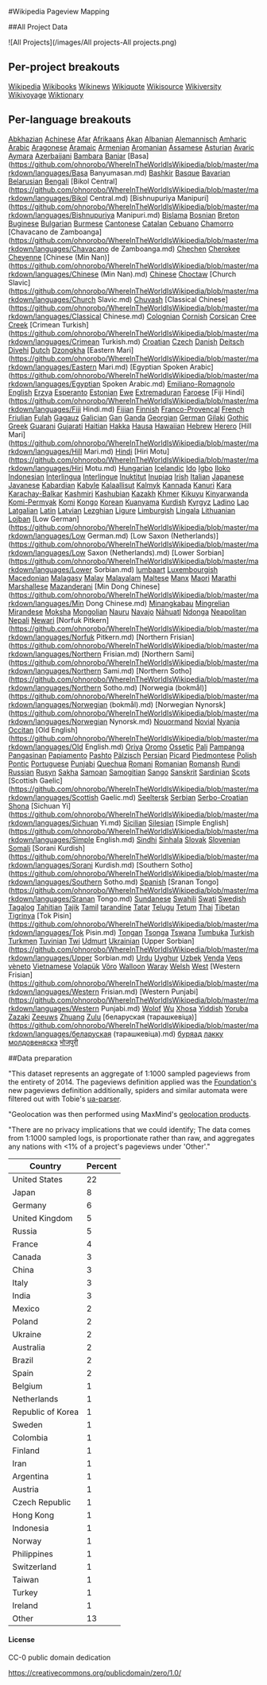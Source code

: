 

#Wikipedia Pageview Mapping


##All Project Data

![All Projects](/images/All projects-All projects.png)



## Per-project breakouts

[Wikipedia](https://github.com/ohnorobo/WhereInTheWorldIsWikipedia/blob/master/markdown/projects/wikipedia.md)
[Wikibooks](https://github.com/ohnorobo/WhereInTheWorldIsWikipedia/blob/master/markdown/projects/wikibooks.md)
[Wikinews](https://github.com/ohnorobo/WhereInTheWorldIsWikipedia/blob/master/markdown/projects/wikinews.md)
[Wikiquote](https://github.com/ohnorobo/WhereInTheWorldIsWikipedia/blob/master/markdown/projects/wikiquote.md)
[Wikisource](https://github.com/ohnorobo/WhereInTheWorldIsWikipedia/blob/master/markdown/projects/wikisource.md)
[Wikiversity](https://github.com/ohnorobo/WhereInTheWorldIsWikipedia/blob/master/markdown/projects/wikiversity.md)
[Wikivoyage](https://github.com/ohnorobo/WhereInTheWorldIsWikipedia/blob/master/markdown/projects/wikivoyage.md)
[Wiktionary](https://github.com/ohnorobo/WhereInTheWorldIsWikipedia/blob/master/markdown/projects/wiktionary.md)

## Per-language breakouts

[Abkhazian](https://github.com/ohnorobo/WhereInTheWorldIsWikipedia/blob/master/markdown/languages/Abkhazian.md)
[Achinese](https://github.com/ohnorobo/WhereInTheWorldIsWikipedia/blob/master/markdown/languages/Achinese.md)
[Afar](https://github.com/ohnorobo/WhereInTheWorldIsWikipedia/blob/master/markdown/languages/Afar.md)
[Afrikaans](https://github.com/ohnorobo/WhereInTheWorldIsWikipedia/blob/master/markdown/languages/Afrikaans.md)
[Akan](https://github.com/ohnorobo/WhereInTheWorldIsWikipedia/blob/master/markdown/languages/Akan.md)
[Albanian](https://github.com/ohnorobo/WhereInTheWorldIsWikipedia/blob/master/markdown/languages/Albanian.md)
[Alemannisch](https://github.com/ohnorobo/WhereInTheWorldIsWikipedia/blob/master/markdown/languages/Alemannisch.md)
[Amharic](https://github.com/ohnorobo/WhereInTheWorldIsWikipedia/blob/master/markdown/languages/Amharic.md)
[Arabic](https://github.com/ohnorobo/WhereInTheWorldIsWikipedia/blob/master/markdown/languages/Arabic.md)
[Aragonese](https://github.com/ohnorobo/WhereInTheWorldIsWikipedia/blob/master/markdown/languages/Aragonese.md)
[Aramaic](https://github.com/ohnorobo/WhereInTheWorldIsWikipedia/blob/master/markdown/languages/Aramaic.md)
[Armenian](https://github.com/ohnorobo/WhereInTheWorldIsWikipedia/blob/master/markdown/languages/Armenian.md)
[Aromanian](https://github.com/ohnorobo/WhereInTheWorldIsWikipedia/blob/master/markdown/languages/Aromanian.md)
[Assamese](https://github.com/ohnorobo/WhereInTheWorldIsWikipedia/blob/master/markdown/languages/Assamese.md)
[Asturian](https://github.com/ohnorobo/WhereInTheWorldIsWikipedia/blob/master/markdown/languages/Asturian.md)
[Avaric](https://github.com/ohnorobo/WhereInTheWorldIsWikipedia/blob/master/markdown/languages/Avaric.md)
[Aymara](https://github.com/ohnorobo/WhereInTheWorldIsWikipedia/blob/master/markdown/languages/Aymara.md)
[Azerbaijani](https://github.com/ohnorobo/WhereInTheWorldIsWikipedia/blob/master/markdown/languages/Azerbaijani.md)
[Bambara](https://github.com/ohnorobo/WhereInTheWorldIsWikipedia/blob/master/markdown/languages/Bambara.md)
[Banjar](https://github.com/ohnorobo/WhereInTheWorldIsWikipedia/blob/master/markdown/languages/Banjar.md)
[Basa](https://github.com/ohnorobo/WhereInTheWorldIsWikipedia/blob/master/markdown/languages/Basa Banyumasan.md)
[Bashkir](https://github.com/ohnorobo/WhereInTheWorldIsWikipedia/blob/master/markdown/languages/Bashkir.md)
[Basque](https://github.com/ohnorobo/WhereInTheWorldIsWikipedia/blob/master/markdown/languages/Basque.md)
[Bavarian](https://github.com/ohnorobo/WhereInTheWorldIsWikipedia/blob/master/markdown/languages/Bavarian.md)
[Belarusian](https://github.com/ohnorobo/WhereInTheWorldIsWikipedia/blob/master/markdown/languages/Belarusian.md)
[Bengali](https://github.com/ohnorobo/WhereInTheWorldIsWikipedia/blob/master/markdown/languages/Bengali.md)
[Bikol Central](https://github.com/ohnorobo/WhereInTheWorldIsWikipedia/blob/master/markdown/languages/Bikol Central.md)
[Bishnupuriya Manipuri](https://github.com/ohnorobo/WhereInTheWorldIsWikipedia/blob/master/markdown/languages/Bishnupuriya Manipuri.md)
[Bislama](https://github.com/ohnorobo/WhereInTheWorldIsWikipedia/blob/master/markdown/languages/Bislama.md)
[Bosnian](https://github.com/ohnorobo/WhereInTheWorldIsWikipedia/blob/master/markdown/languages/Bosnian.md)
[Breton](https://github.com/ohnorobo/WhereInTheWorldIsWikipedia/blob/master/markdown/languages/Breton.md)
[Buginese](https://github.com/ohnorobo/WhereInTheWorldIsWikipedia/blob/master/markdown/languages/Buginese.md)
[Bulgarian](https://github.com/ohnorobo/WhereInTheWorldIsWikipedia/blob/master/markdown/languages/Bulgarian.md)
[Burmese](https://github.com/ohnorobo/WhereInTheWorldIsWikipedia/blob/master/markdown/languages/Burmese.md)
[Cantonese](https://github.com/ohnorobo/WhereInTheWorldIsWikipedia/blob/master/markdown/languages/Cantonese.md)
[Catalan](https://github.com/ohnorobo/WhereInTheWorldIsWikipedia/blob/master/markdown/languages/Catalan.md)
[Cebuano](https://github.com/ohnorobo/WhereInTheWorldIsWikipedia/blob/master/markdown/languages/Cebuano.md)
[Chamorro](https://github.com/ohnorobo/WhereInTheWorldIsWikipedia/blob/master/markdown/languages/Chamorro.md)
[Chavacano de Zamboanga](https://github.com/ohnorobo/WhereInTheWorldIsWikipedia/blob/master/markdown/languages/Chavacano de Zamboanga.md)
[Chechen](https://github.com/ohnorobo/WhereInTheWorldIsWikipedia/blob/master/markdown/languages/Chechen.md)
[Cherokee](https://github.com/ohnorobo/WhereInTheWorldIsWikipedia/blob/master/markdown/languages/Cherokee.md)
[Cheyenne](https://github.com/ohnorobo/WhereInTheWorldIsWikipedia/blob/master/markdown/languages/Cheyenne.md)
[Chinese (Min Nan)](https://github.com/ohnorobo/WhereInTheWorldIsWikipedia/blob/master/markdown/languages/Chinese (Min Nan).md)
[Chinese](https://github.com/ohnorobo/WhereInTheWorldIsWikipedia/blob/master/markdown/languages/Chinese.md)
[Choctaw](https://github.com/ohnorobo/WhereInTheWorldIsWikipedia/blob/master/markdown/languages/Choctaw.md)
[Church Slavic](https://github.com/ohnorobo/WhereInTheWorldIsWikipedia/blob/master/markdown/languages/Church Slavic.md)
[Chuvash](https://github.com/ohnorobo/WhereInTheWorldIsWikipedia/blob/master/markdown/languages/Chuvash.md)
[Classical Chinese](https://github.com/ohnorobo/WhereInTheWorldIsWikipedia/blob/master/markdown/languages/Classical Chinese.md)
[Colognian](https://github.com/ohnorobo/WhereInTheWorldIsWikipedia/blob/master/markdown/languages/Colognian.md)
[Cornish](https://github.com/ohnorobo/WhereInTheWorldIsWikipedia/blob/master/markdown/languages/Cornish.md)
[Corsican](https://github.com/ohnorobo/WhereInTheWorldIsWikipedia/blob/master/markdown/languages/Corsican.md)
[Cree](https://github.com/ohnorobo/WhereInTheWorldIsWikipedia/blob/master/markdown/languages/Cree.md)
[Creek](https://github.com/ohnorobo/WhereInTheWorldIsWikipedia/blob/master/markdown/languages/Creek.md)
[Crimean Turkish](https://github.com/ohnorobo/WhereInTheWorldIsWikipedia/blob/master/markdown/languages/Crimean Turkish.md)
[Croatian](https://github.com/ohnorobo/WhereInTheWorldIsWikipedia/blob/master/markdown/languages/Croatian.md)
[Czech](https://github.com/ohnorobo/WhereInTheWorldIsWikipedia/blob/master/markdown/languages/Czech.md)
[Danish](https://github.com/ohnorobo/WhereInTheWorldIsWikipedia/blob/master/markdown/languages/Danish.md)
[Deitsch](https://github.com/ohnorobo/WhereInTheWorldIsWikipedia/blob/master/markdown/languages/Deitsch.md)
[Divehi](https://github.com/ohnorobo/WhereInTheWorldIsWikipedia/blob/master/markdown/languages/Divehi.md)
[Dutch](https://github.com/ohnorobo/WhereInTheWorldIsWikipedia/blob/master/markdown/languages/Dutch.md)
[Dzongkha](https://github.com/ohnorobo/WhereInTheWorldIsWikipedia/blob/master/markdown/languages/Dzongkha.md)
[Eastern Mari](https://github.com/ohnorobo/WhereInTheWorldIsWikipedia/blob/master/markdown/languages/Eastern Mari.md)
[Egyptian Spoken Arabic](https://github.com/ohnorobo/WhereInTheWorldIsWikipedia/blob/master/markdown/languages/Egyptian Spoken Arabic.md)
[Emiliano-Romagnolo](https://github.com/ohnorobo/WhereInTheWorldIsWikipedia/blob/master/markdown/languages/Emiliano-Romagnolo.md)
[English](https://github.com/ohnorobo/WhereInTheWorldIsWikipedia/blob/master/markdown/languages/English.md)
[Erzya](https://github.com/ohnorobo/WhereInTheWorldIsWikipedia/blob/master/markdown/languages/Erzya.md)
[Esperanto](https://github.com/ohnorobo/WhereInTheWorldIsWikipedia/blob/master/markdown/languages/Esperanto.md)
[Estonian](https://github.com/ohnorobo/WhereInTheWorldIsWikipedia/blob/master/markdown/languages/Estonian.md)
[Ewe](https://github.com/ohnorobo/WhereInTheWorldIsWikipedia/blob/master/markdown/languages/Ewe.md)
[Extremaduran](https://github.com/ohnorobo/WhereInTheWorldIsWikipedia/blob/master/markdown/languages/Extremaduran.md)
[Faroese](https://github.com/ohnorobo/WhereInTheWorldIsWikipedia/blob/master/markdown/languages/Faroese.md)
[Fiji Hindi](https://github.com/ohnorobo/WhereInTheWorldIsWikipedia/blob/master/markdown/languages/Fiji Hindi.md)
[Fijian](https://github.com/ohnorobo/WhereInTheWorldIsWikipedia/blob/master/markdown/languages/Fijian.md)
[Finnish](https://github.com/ohnorobo/WhereInTheWorldIsWikipedia/blob/master/markdown/languages/Finnish.md)
[Franco-Provençal](https://github.com/ohnorobo/WhereInTheWorldIsWikipedia/blob/master/markdown/languages/Franco-Provençal.md)
[French](https://github.com/ohnorobo/WhereInTheWorldIsWikipedia/blob/master/markdown/languages/French.md)
[Friulian](https://github.com/ohnorobo/WhereInTheWorldIsWikipedia/blob/master/markdown/languages/Friulian.md)
[Fulah](https://github.com/ohnorobo/WhereInTheWorldIsWikipedia/blob/master/markdown/languages/Fulah.md)
[Gagauz](https://github.com/ohnorobo/WhereInTheWorldIsWikipedia/blob/master/markdown/languages/Gagauz.md)
[Galician](https://github.com/ohnorobo/WhereInTheWorldIsWikipedia/blob/master/markdown/languages/Galician.md)
[Gan](https://github.com/ohnorobo/WhereInTheWorldIsWikipedia/blob/master/markdown/languages/Gan.md)
[Ganda](https://github.com/ohnorobo/WhereInTheWorldIsWikipedia/blob/master/markdown/languages/Ganda.md)
[Georgian](https://github.com/ohnorobo/WhereInTheWorldIsWikipedia/blob/master/markdown/languages/Georgian.md)
[German](https://github.com/ohnorobo/WhereInTheWorldIsWikipedia/blob/master/markdown/languages/German.md)
[Gilaki](https://github.com/ohnorobo/WhereInTheWorldIsWikipedia/blob/master/markdown/languages/Gilaki.md)
[Gothic](https://github.com/ohnorobo/WhereInTheWorldIsWikipedia/blob/master/markdown/languages/Gothic.md)
[Greek](https://github.com/ohnorobo/WhereInTheWorldIsWikipedia/blob/master/markdown/languages/Greek.md)
[Guarani](https://github.com/ohnorobo/WhereInTheWorldIsWikipedia/blob/master/markdown/languages/Guarani.md)
[Gujarati](https://github.com/ohnorobo/WhereInTheWorldIsWikipedia/blob/master/markdown/languages/Gujarati.md)
[Haitian](https://github.com/ohnorobo/WhereInTheWorldIsWikipedia/blob/master/markdown/languages/Haitian.md)
[Hakka](https://github.com/ohnorobo/WhereInTheWorldIsWikipedia/blob/master/markdown/languages/Hakka.md)
[Hausa](https://github.com/ohnorobo/WhereInTheWorldIsWikipedia/blob/master/markdown/languages/Hausa.md)
[Hawaiian](https://github.com/ohnorobo/WhereInTheWorldIsWikipedia/blob/master/markdown/languages/Hawaiian.md)
[Hebrew](https://github.com/ohnorobo/WhereInTheWorldIsWikipedia/blob/master/markdown/languages/Hebrew.md)
[Herero](https://github.com/ohnorobo/WhereInTheWorldIsWikipedia/blob/master/markdown/languages/Herero.md)
[Hill Mari](https://github.com/ohnorobo/WhereInTheWorldIsWikipedia/blob/master/markdown/languages/Hill Mari.md)
[Hindi](https://github.com/ohnorobo/WhereInTheWorldIsWikipedia/blob/master/markdown/languages/Hindi.md)
[Hiri Motu](https://github.com/ohnorobo/WhereInTheWorldIsWikipedia/blob/master/markdown/languages/Hiri Motu.md)
[Hungarian](https://github.com/ohnorobo/WhereInTheWorldIsWikipedia/blob/master/markdown/languages/Hungarian.md)
[Icelandic](https://github.com/ohnorobo/WhereInTheWorldIsWikipedia/blob/master/markdown/languages/Icelandic.md)
[Ido](https://github.com/ohnorobo/WhereInTheWorldIsWikipedia/blob/master/markdown/languages/Ido.md)
[Igbo](https://github.com/ohnorobo/WhereInTheWorldIsWikipedia/blob/master/markdown/languages/Igbo.md)
[Iloko](https://github.com/ohnorobo/WhereInTheWorldIsWikipedia/blob/master/markdown/languages/Iloko.md)
[Indonesian](https://github.com/ohnorobo/WhereInTheWorldIsWikipedia/blob/master/markdown/languages/Indonesian.md)
[Interlingua](https://github.com/ohnorobo/WhereInTheWorldIsWikipedia/blob/master/markdown/languages/Interlingua.md)
[Interlingue](https://github.com/ohnorobo/WhereInTheWorldIsWikipedia/blob/master/markdown/languages/Interlingue.md)
[Inuktitut](https://github.com/ohnorobo/WhereInTheWorldIsWikipedia/blob/master/markdown/languages/Inuktitut.md)
[Inupiaq](https://github.com/ohnorobo/WhereInTheWorldIsWikipedia/blob/master/markdown/languages/Inupiaq.md)
[Irish](https://github.com/ohnorobo/WhereInTheWorldIsWikipedia/blob/master/markdown/languages/Irish.md)
[Italian](https://github.com/ohnorobo/WhereInTheWorldIsWikipedia/blob/master/markdown/languages/Italian.md)
[Japanese](https://github.com/ohnorobo/WhereInTheWorldIsWikipedia/blob/master/markdown/languages/Japanese.md)
[Javanese](https://github.com/ohnorobo/WhereInTheWorldIsWikipedia/blob/master/markdown/languages/Javanese.md)
[Kabardian](https://github.com/ohnorobo/WhereInTheWorldIsWikipedia/blob/master/markdown/languages/Kabardian.md)
[Kabyle](https://github.com/ohnorobo/WhereInTheWorldIsWikipedia/blob/master/markdown/languages/Kabyle.md)
[Kalaallisut](https://github.com/ohnorobo/WhereInTheWorldIsWikipedia/blob/master/markdown/languages/Kalaallisut.md)
[Kalmyk](https://github.com/ohnorobo/WhereInTheWorldIsWikipedia/blob/master/markdown/languages/Kalmyk.md)
[Kannada](https://github.com/ohnorobo/WhereInTheWorldIsWikipedia/blob/master/markdown/languages/Kannada.md)
[Kanuri](https://github.com/ohnorobo/WhereInTheWorldIsWikipedia/blob/master/markdown/languages/Kanuri.md)
[Kara](https://github.com/ohnorobo/WhereInTheWorldIsWikipedia/blob/master/markdown/languages/Kara-Kalpak.md)
[Karachay-Balkar](https://github.com/ohnorobo/WhereInTheWorldIsWikipedia/blob/master/markdown/languages/Karachay-Balkar.md)
[Kashmiri](https://github.com/ohnorobo/WhereInTheWorldIsWikipedia/blob/master/markdown/languages/Kashmiri.md)
[Kashubian](https://github.com/ohnorobo/WhereInTheWorldIsWikipedia/blob/master/markdown/languages/Kashubian.md)
[Kazakh](https://github.com/ohnorobo/WhereInTheWorldIsWikipedia/blob/master/markdown/languages/Kazakh.md)
[Khmer](https://github.com/ohnorobo/WhereInTheWorldIsWikipedia/blob/master/markdown/languages/Khmer.md)
[Kikuyu](https://github.com/ohnorobo/WhereInTheWorldIsWikipedia/blob/master/markdown/languages/Kikuyu.md)
[Kinyarwanda](https://github.com/ohnorobo/WhereInTheWorldIsWikipedia/blob/master/markdown/languages/Kinyarwanda.md)
[Komi-Permyak](https://github.com/ohnorobo/WhereInTheWorldIsWikipedia/blob/master/markdown/languages/Komi-Permyak.md)
[Komi](https://github.com/ohnorobo/WhereInTheWorldIsWikipedia/blob/master/markdown/languages/Komi.md)
[Kongo](https://github.com/ohnorobo/WhereInTheWorldIsWikipedia/blob/master/markdown/languages/Kongo.md)
[Korean](https://github.com/ohnorobo/WhereInTheWorldIsWikipedia/blob/master/markdown/languages/Korean.md)
[Kuanyama](https://github.com/ohnorobo/WhereInTheWorldIsWikipedia/blob/master/markdown/languages/Kuanyama.md)
[Kurdish](https://github.com/ohnorobo/WhereInTheWorldIsWikipedia/blob/master/markdown/languages/Kurdish.md)
[Kyrgyz](https://github.com/ohnorobo/WhereInTheWorldIsWikipedia/blob/master/markdown/languages/Kyrgyz.md)
[Ladino](https://github.com/ohnorobo/WhereInTheWorldIsWikipedia/blob/master/markdown/languages/Ladino.md)
[Lao](https://github.com/ohnorobo/WhereInTheWorldIsWikipedia/blob/master/markdown/languages/Lao.md)
[Latgalian](https://github.com/ohnorobo/WhereInTheWorldIsWikipedia/blob/master/markdown/languages/Latgalian.md)
[Latin](https://github.com/ohnorobo/WhereInTheWorldIsWikipedia/blob/master/markdown/languages/Latin.md)
[Latvian](https://github.com/ohnorobo/WhereInTheWorldIsWikipedia/blob/master/markdown/languages/Latvian.md)
[Lezghian](https://github.com/ohnorobo/WhereInTheWorldIsWikipedia/blob/master/markdown/languages/Lezghian.md)
[Ligure](https://github.com/ohnorobo/WhereInTheWorldIsWikipedia/blob/master/markdown/languages/Ligure.md)
[Limburgish](https://github.com/ohnorobo/WhereInTheWorldIsWikipedia/blob/master/markdown/languages/Limburgish.md)
[Lingala](https://github.com/ohnorobo/WhereInTheWorldIsWikipedia/blob/master/markdown/languages/Lingala.md)
[Lithuanian](https://github.com/ohnorobo/WhereInTheWorldIsWikipedia/blob/master/markdown/languages/Lithuanian.md)
[Lojban](https://github.com/ohnorobo/WhereInTheWorldIsWikipedia/blob/master/markdown/languages/Lojban.md)
[Low German](https://github.com/ohnorobo/WhereInTheWorldIsWikipedia/blob/master/markdown/languages/Low German.md)
[Low Saxon (Netherlands)](https://github.com/ohnorobo/WhereInTheWorldIsWikipedia/blob/master/markdown/languages/Low Saxon (Netherlands).md)
[Lower Sorbian](https://github.com/ohnorobo/WhereInTheWorldIsWikipedia/blob/master/markdown/languages/Lower Sorbian.md)
[lumbaart](https://github.com/ohnorobo/WhereInTheWorldIsWikipedia/blob/master/markdown/languages/lumbaart.md)
[Luxembourgish](https://github.com/ohnorobo/WhereInTheWorldIsWikipedia/blob/master/markdown/languages/Luxembourgish.md)
[Macedonian](https://github.com/ohnorobo/WhereInTheWorldIsWikipedia/blob/master/markdown/languages/Macedonian.md)
[Malagasy](https://github.com/ohnorobo/WhereInTheWorldIsWikipedia/blob/master/markdown/languages/Malagasy.md)
[Malay](https://github.com/ohnorobo/WhereInTheWorldIsWikipedia/blob/master/markdown/languages/Malay.md)
[Malayalam](https://github.com/ohnorobo/WhereInTheWorldIsWikipedia/blob/master/markdown/languages/Malayalam.md)
[Maltese](https://github.com/ohnorobo/WhereInTheWorldIsWikipedia/blob/master/markdown/languages/Maltese.md)
[Manx](https://github.com/ohnorobo/WhereInTheWorldIsWikipedia/blob/master/markdown/languages/Manx.md)
[Maori](https://github.com/ohnorobo/WhereInTheWorldIsWikipedia/blob/master/markdown/languages/Maori.md)
[Marathi](https://github.com/ohnorobo/WhereInTheWorldIsWikipedia/blob/master/markdown/languages/Marathi.md)
[Marshallese](https://github.com/ohnorobo/WhereInTheWorldIsWikipedia/blob/master/markdown/languages/Marshallese.md)
[Mazanderani](https://github.com/ohnorobo/WhereInTheWorldIsWikipedia/blob/master/markdown/languages/Mazanderani.md)
[Min Dong Chinese](https://github.com/ohnorobo/WhereInTheWorldIsWikipedia/blob/master/markdown/languages/Min Dong Chinese.md)
[Minangkabau](https://github.com/ohnorobo/WhereInTheWorldIsWikipedia/blob/master/markdown/languages/Minangkabau.md)
[Mingrelian](https://github.com/ohnorobo/WhereInTheWorldIsWikipedia/blob/master/markdown/languages/Mingrelian.md)
[Mirandese](https://github.com/ohnorobo/WhereInTheWorldIsWikipedia/blob/master/markdown/languages/Mirandese.md)
[Moksha](https://github.com/ohnorobo/WhereInTheWorldIsWikipedia/blob/master/markdown/languages/Moksha.md)
[Mongolian](https://github.com/ohnorobo/WhereInTheWorldIsWikipedia/blob/master/markdown/languages/Mongolian.md)
[Nauru](https://github.com/ohnorobo/WhereInTheWorldIsWikipedia/blob/master/markdown/languages/Nauru.md)
[Navajo](https://github.com/ohnorobo/WhereInTheWorldIsWikipedia/blob/master/markdown/languages/Navajo.md)
[Nāhuatl](https://github.com/ohnorobo/WhereInTheWorldIsWikipedia/blob/master/markdown/languages/Nāhuatl.md)
[Ndonga](https://github.com/ohnorobo/WhereInTheWorldIsWikipedia/blob/master/markdown/languages/Ndonga.md)
[Neapolitan](https://github.com/ohnorobo/WhereInTheWorldIsWikipedia/blob/master/markdown/languages/Neapolitan.md)
[Nepali](https://github.com/ohnorobo/WhereInTheWorldIsWikipedia/blob/master/markdown/languages/Nepali.md)
[Newari](https://github.com/ohnorobo/WhereInTheWorldIsWikipedia/blob/master/markdown/languages/Newari.md)
[Norfuk Pitkern](https://github.com/ohnorobo/WhereInTheWorldIsWikipedia/blob/master/markdown/languages/Norfuk Pitkern.md)
[Northern Frisian](https://github.com/ohnorobo/WhereInTheWorldIsWikipedia/blob/master/markdown/languages/Northern Frisian.md)
[Northern Sami](https://github.com/ohnorobo/WhereInTheWorldIsWikipedia/blob/master/markdown/languages/Northern Sami.md)
[Northern Sotho](https://github.com/ohnorobo/WhereInTheWorldIsWikipedia/blob/master/markdown/languages/Northern Sotho.md)
[Norwegia (bokmål)](https://github.com/ohnorobo/WhereInTheWorldIsWikipedia/blob/master/markdown/languages/Norwegian (bokmål).md)
[Norwegian Nynorsk](https://github.com/ohnorobo/WhereInTheWorldIsWikipedia/blob/master/markdown/languages/Norwegian Nynorsk.md)
[Nouormand](https://github.com/ohnorobo/WhereInTheWorldIsWikipedia/blob/master/markdown/languages/Nouormand.md)
[Novial](https://github.com/ohnorobo/WhereInTheWorldIsWikipedia/blob/master/markdown/languages/Novial.md)
[Nyanja](https://github.com/ohnorobo/WhereInTheWorldIsWikipedia/blob/master/markdown/languages/Nyanja.md)
[Occitan](https://github.com/ohnorobo/WhereInTheWorldIsWikipedia/blob/master/markdown/languages/Occitan.md)
[Old English](https://github.com/ohnorobo/WhereInTheWorldIsWikipedia/blob/master/markdown/languages/Old English.md)
[Oriya](https://github.com/ohnorobo/WhereInTheWorldIsWikipedia/blob/master/markdown/languages/Oriya.md)
[Oromo](https://github.com/ohnorobo/WhereInTheWorldIsWikipedia/blob/master/markdown/languages/Oromo.md)
[Ossetic](https://github.com/ohnorobo/WhereInTheWorldIsWikipedia/blob/master/markdown/languages/Ossetic.md)
[Pali](https://github.com/ohnorobo/WhereInTheWorldIsWikipedia/blob/master/markdown/languages/Pali.md)
[Pampanga](https://github.com/ohnorobo/WhereInTheWorldIsWikipedia/blob/master/markdown/languages/Pampanga.md)
[Pangasinan](https://github.com/ohnorobo/WhereInTheWorldIsWikipedia/blob/master/markdown/languages/Pangasinan.md)
[Papiamento](https://github.com/ohnorobo/WhereInTheWorldIsWikipedia/blob/master/markdown/languages/Papiamento.md)
[Pashto](https://github.com/ohnorobo/WhereInTheWorldIsWikipedia/blob/master/markdown/languages/Pashto.md)
[Pälzisch](https://github.com/ohnorobo/WhereInTheWorldIsWikipedia/blob/master/markdown/languages/Pälzisch.md)
[Persian](https://github.com/ohnorobo/WhereInTheWorldIsWikipedia/blob/master/markdown/languages/Persian.md)
[Picard](https://github.com/ohnorobo/WhereInTheWorldIsWikipedia/blob/master/markdown/languages/Picard.md)
[Piedmontese](https://github.com/ohnorobo/WhereInTheWorldIsWikipedia/blob/master/markdown/languages/Piedmontese.md)
[Polish](https://github.com/ohnorobo/WhereInTheWorldIsWikipedia/blob/master/markdown/languages/Polish.md)
[Pontic](https://github.com/ohnorobo/WhereInTheWorldIsWikipedia/blob/master/markdown/languages/Pontic.md)
[Portuguese](https://github.com/ohnorobo/WhereInTheWorldIsWikipedia/blob/master/markdown/languages/Portuguese.md)
[Punjabi](https://github.com/ohnorobo/WhereInTheWorldIsWikipedia/blob/master/markdown/languages/Punjabi.md)
[Quechua](https://github.com/ohnorobo/WhereInTheWorldIsWikipedia/blob/master/markdown/languages/Quechua.md)
[Romani](https://github.com/ohnorobo/WhereInTheWorldIsWikipedia/blob/master/markdown/languages/Romani.md)
[Romanian](https://github.com/ohnorobo/WhereInTheWorldIsWikipedia/blob/master/markdown/languages/Romanian.md)
[Romansh](https://github.com/ohnorobo/WhereInTheWorldIsWikipedia/blob/master/markdown/languages/Romansh.md)
[Rundi](https://github.com/ohnorobo/WhereInTheWorldIsWikipedia/blob/master/markdown/languages/Rundi.md)
[Russian](https://github.com/ohnorobo/WhereInTheWorldIsWikipedia/blob/master/markdown/languages/Russian.md)
[Rusyn](https://github.com/ohnorobo/WhereInTheWorldIsWikipedia/blob/master/markdown/languages/Rusyn.md)
[Sakha](https://github.com/ohnorobo/WhereInTheWorldIsWikipedia/blob/master/markdown/languages/Sakha.md)
[Samoan](https://github.com/ohnorobo/WhereInTheWorldIsWikipedia/blob/master/markdown/languages/Samoan.md)
[Samogitian](https://github.com/ohnorobo/WhereInTheWorldIsWikipedia/blob/master/markdown/languages/Samogitian.md)
[Sango](https://github.com/ohnorobo/WhereInTheWorldIsWikipedia/blob/master/markdown/languages/Sango.md)
[Sanskrit](https://github.com/ohnorobo/WhereInTheWorldIsWikipedia/blob/master/markdown/languages/Sanskrit.md)
[Sardinian](https://github.com/ohnorobo/WhereInTheWorldIsWikipedia/blob/master/markdown/languages/Sardinian.md)
[Scots](https://github.com/ohnorobo/WhereInTheWorldIsWikipedia/blob/master/markdown/languages/Scots.md)
[Scottish Gaelic](https://github.com/ohnorobo/WhereInTheWorldIsWikipedia/blob/master/markdown/languages/Scottish Gaelic.md)
[Seeltersk](https://github.com/ohnorobo/WhereInTheWorldIsWikipedia/blob/master/markdown/languages/Seeltersk.md)
[Serbian](https://github.com/ohnorobo/WhereInTheWorldIsWikipedia/blob/master/markdown/languages/Serbian.md)
[Serbo-Croatian](https://github.com/ohnorobo/WhereInTheWorldIsWikipedia/blob/master/markdown/languages/Serbo-Croatian.md)
[Shona](https://github.com/ohnorobo/WhereInTheWorldIsWikipedia/blob/master/markdown/languages/Shona.md)
[Sichuan Yi](https://github.com/ohnorobo/WhereInTheWorldIsWikipedia/blob/master/markdown/languages/Sichuan Yi.md)
[Sicilian](https://github.com/ohnorobo/WhereInTheWorldIsWikipedia/blob/master/markdown/languages/Sicilian.md)
[Silesian](https://github.com/ohnorobo/WhereInTheWorldIsWikipedia/blob/master/markdown/languages/Silesian.md)
[Simple English](https://github.com/ohnorobo/WhereInTheWorldIsWikipedia/blob/master/markdown/languages/Simple English.md)
[Sindhi](https://github.com/ohnorobo/WhereInTheWorldIsWikipedia/blob/master/markdown/languages/Sindhi.md)
[Sinhala](https://github.com/ohnorobo/WhereInTheWorldIsWikipedia/blob/master/markdown/languages/Sinhala.md)
[Slovak](https://github.com/ohnorobo/WhereInTheWorldIsWikipedia/blob/master/markdown/languages/Slovak.md)
[Slovenian](https://github.com/ohnorobo/WhereInTheWorldIsWikipedia/blob/master/markdown/languages/Slovenian.md)
[Somali](https://github.com/ohnorobo/WhereInTheWorldIsWikipedia/blob/master/markdown/languages/Somali.md)
[Sorani Kurdish](https://github.com/ohnorobo/WhereInTheWorldIsWikipedia/blob/master/markdown/languages/Sorani Kurdish.md)
[Southern Sotho](https://github.com/ohnorobo/WhereInTheWorldIsWikipedia/blob/master/markdown/languages/Southern Sotho.md)
[Spanish](https://github.com/ohnorobo/WhereInTheWorldIsWikipedia/blob/master/markdown/languages/Spanish.md)
[Sranan Tongo](https://github.com/ohnorobo/WhereInTheWorldIsWikipedia/blob/master/markdown/languages/Sranan Tongo.md)
[Sundanese](https://github.com/ohnorobo/WhereInTheWorldIsWikipedia/blob/master/markdown/languages/Sundanese.md)
[Swahili](https://github.com/ohnorobo/WhereInTheWorldIsWikipedia/blob/master/markdown/languages/Swahili.md)
[Swati](https://github.com/ohnorobo/WhereInTheWorldIsWikipedia/blob/master/markdown/languages/Swati.md)
[Swedish](https://github.com/ohnorobo/WhereInTheWorldIsWikipedia/blob/master/markdown/languages/Swedish.md)
[Tagalog](https://github.com/ohnorobo/WhereInTheWorldIsWikipedia/blob/master/markdown/languages/Tagalog.md)
[Tahitian](https://github.com/ohnorobo/WhereInTheWorldIsWikipedia/blob/master/markdown/languages/Tahitian.md)
[Tajik](https://github.com/ohnorobo/WhereInTheWorldIsWikipedia/blob/master/markdown/languages/Tajik.md)
[Tamil](https://github.com/ohnorobo/WhereInTheWorldIsWikipedia/blob/master/markdown/languages/Tamil.md)
[tarandíne](https://github.com/ohnorobo/WhereInTheWorldIsWikipedia/blob/master/markdown/languages/tarandíne.md)
[Tatar](https://github.com/ohnorobo/WhereInTheWorldIsWikipedia/blob/master/markdown/languages/Tatar.md)
[Telugu](https://github.com/ohnorobo/WhereInTheWorldIsWikipedia/blob/master/markdown/languages/Telugu.md)
[Tetum](https://github.com/ohnorobo/WhereInTheWorldIsWikipedia/blob/master/markdown/languages/Tetum.md)
[Thai](https://github.com/ohnorobo/WhereInTheWorldIsWikipedia/blob/master/markdown/languages/Thai.md)
[Tibetan](https://github.com/ohnorobo/WhereInTheWorldIsWikipedia/blob/master/markdown/languages/Tibetan.md)
[Tigrinya](https://github.com/ohnorobo/WhereInTheWorldIsWikipedia/blob/master/markdown/languages/Tigrinya.md)
[Tok Pisin](https://github.com/ohnorobo/WhereInTheWorldIsWikipedia/blob/master/markdown/languages/Tok Pisin.md)
[Tongan](https://github.com/ohnorobo/WhereInTheWorldIsWikipedia/blob/master/markdown/languages/Tongan.md)
[Tsonga](https://github.com/ohnorobo/WhereInTheWorldIsWikipedia/blob/master/markdown/languages/Tsonga.md)
[Tswana](https://github.com/ohnorobo/WhereInTheWorldIsWikipedia/blob/master/markdown/languages/Tswana.md)
[Tumbuka](https://github.com/ohnorobo/WhereInTheWorldIsWikipedia/blob/master/markdown/languages/Tumbuka.md)
[Turkish](https://github.com/ohnorobo/WhereInTheWorldIsWikipedia/blob/master/markdown/languages/Turkish.md)
[Turkmen](https://github.com/ohnorobo/WhereInTheWorldIsWikipedia/blob/master/markdown/languages/Turkmen.md)
[Tuvinian](https://github.com/ohnorobo/WhereInTheWorldIsWikipedia/blob/master/markdown/languages/Tuvinian.md)
[Twi](https://github.com/ohnorobo/WhereInTheWorldIsWikipedia/blob/master/markdown/languages/Twi.md)
[Udmurt](https://github.com/ohnorobo/WhereInTheWorldIsWikipedia/blob/master/markdown/languages/Udmurt.md)
[Ukrainian](https://github.com/ohnorobo/WhereInTheWorldIsWikipedia/blob/master/markdown/languages/Ukrainian.md)
[Upper Sorbian](https://github.com/ohnorobo/WhereInTheWorldIsWikipedia/blob/master/markdown/languages/Upper Sorbian.md)
[Urdu](https://github.com/ohnorobo/WhereInTheWorldIsWikipedia/blob/master/markdown/languages/Urdu.md)
[Uyghur](https://github.com/ohnorobo/WhereInTheWorldIsWikipedia/blob/master/markdown/languages/Uyghur.md)
[Uzbek](https://github.com/ohnorobo/WhereInTheWorldIsWikipedia/blob/master/markdown/languages/Uzbek.md)
[Venda](https://github.com/ohnorobo/WhereInTheWorldIsWikipedia/blob/master/markdown/languages/Venda.md)
[Veps](https://github.com/ohnorobo/WhereInTheWorldIsWikipedia/blob/master/markdown/languages/Veps.md)
[vèneto](https://github.com/ohnorobo/WhereInTheWorldIsWikipedia/blob/master/markdown/languages/vèneto.md)
[Vietnamese](https://github.com/ohnorobo/WhereInTheWorldIsWikipedia/blob/master/markdown/languages/Vietnamese.md)
[Volapük](https://github.com/ohnorobo/WhereInTheWorldIsWikipedia/blob/master/markdown/languages/Volapük.md)
[Võro](https://github.com/ohnorobo/WhereInTheWorldIsWikipedia/blob/master/markdown/languages/Võro.md)
[Walloon](https://github.com/ohnorobo/WhereInTheWorldIsWikipedia/blob/master/markdown/languages/Walloon.md)
[Waray](https://github.com/ohnorobo/WhereInTheWorldIsWikipedia/blob/master/markdown/languages/Waray.md)
[Welsh](https://github.com/ohnorobo/WhereInTheWorldIsWikipedia/blob/master/markdown/languages/Welsh.md)
[West](https://github.com/ohnorobo/WhereInTheWorldIsWikipedia/blob/master/markdown/languages/West-Vlams.md)
[Western Frisian](https://github.com/ohnorobo/WhereInTheWorldIsWikipedia/blob/master/markdown/languages/Western Frisian.md)
[Western Punjabi](https://github.com/ohnorobo/WhereInTheWorldIsWikipedia/blob/master/markdown/languages/Western Punjabi.md)
[Wolof](https://github.com/ohnorobo/WhereInTheWorldIsWikipedia/blob/master/markdown/languages/Wolof.md)
[Wu](https://github.com/ohnorobo/WhereInTheWorldIsWikipedia/blob/master/markdown/languages/Wu.md)
[Xhosa](https://github.com/ohnorobo/WhereInTheWorldIsWikipedia/blob/master/markdown/languages/Xhosa.md)
[Yiddish](https://github.com/ohnorobo/WhereInTheWorldIsWikipedia/blob/master/markdown/languages/Yiddish.md)
[Yoruba](https://github.com/ohnorobo/WhereInTheWorldIsWikipedia/blob/master/markdown/languages/Yoruba.md)
[Zazaki](https://github.com/ohnorobo/WhereInTheWorldIsWikipedia/blob/master/markdown/languages/Zazaki.md)
[Zeeuws](https://github.com/ohnorobo/WhereInTheWorldIsWikipedia/blob/master/markdown/languages/Zeeuws.md)
[Zhuang](https://github.com/ohnorobo/WhereInTheWorldIsWikipedia/blob/master/markdown/languages/Zhuang.md)
[Zulu](https://github.com/ohnorobo/WhereInTheWorldIsWikipedia/blob/master/markdown/languages/Zulu.md)
[беларуская (тарашкевіца)](https://github.com/ohnorobo/WhereInTheWorldIsWikipedia/blob/master/markdown/languages/беларуская (тарашкевіца).md)
[буряад](https://github.com/ohnorobo/WhereInTheWorldIsWikipedia/blob/master/markdown/languages/буряад.md)
[лакку](https://github.com/ohnorobo/WhereInTheWorldIsWikipedia/blob/master/markdown/languages/лакку.md)
[молдовеняскэ](https://github.com/ohnorobo/WhereInTheWorldIsWikipedia/blob/master/markdown/languages/молдовеняскэ.md)
[भोजपुरी](https://github.com/ohnorobo/WhereInTheWorldIsWikipedia/blob/master/markdown/languages/भोजपुरी.md)


##Data preparation

"This dataset represents an aggregate of 1:1000 sampled pageviews from the entirety of 2014. The pageviews definition applied was the [Foundation's](https://github.com/wikimedia/analytics-refinery-source/blob/master/refinery-core/src/main/java/org/wikimedia/analytics/refinery/core/Pageview.java) new pageviews definition additionally, spiders and similar automata were filtered out with Tobie's [ua-parser](http://www.uaparser.org/).

"Geolocation was then performed using MaxMind's [geolocation products](http://dev.maxmind.com/geoip/).

"There are no privacy implications that we could identify; The data comes from 1:1000 sampled logs, is proportionate rather than raw, and aggregates any nations with <1% of a project's pageviews under 'Other'."



Country | Percent
--------|--------
United States | 22
Japan | 8
Germany | 6
United Kingdom  | 5
Russia  | 5
France  | 4
Canada  | 3
China   | 3
Italy | 3
India | 3
Mexico  | 2
Poland   | 2
Ukraine | 2
Australia | 2
Brazil  | 2
Spain | 2
Belgium | 1
Netherlands  |1
Republic of Korea | 1
Sweden  | 1
Colombia  | 1
Finland | 1
Iran  | 1
Argentina | 1
Austria | 1
Czech Republic  | 1
Hong Kong | 1
Indonesia | 1
Norway  | 1
Philippines | 1
Switzerland | 1
Taiwan  | 1
Turkey  | 1
Ireland | 1
Other | 13



#### License

CC-0 public domain dedication

https://creativecommons.org/publicdomain/zero/1.0/
